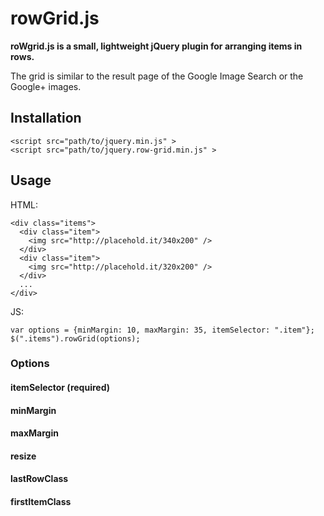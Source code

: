 # rowGrid.js
**roWgrid.js is a small, lightweight jQuery plugin for arranging items in rows.**

The grid is similar to the result page of the Google Image Search or the Google+ images.

## Installation
```
<script src="path/to/jquery.min.js" >
<script src="path/to/jquery.row-grid.min.js" >
```
## Usage
HTML:
```
<div class="items">
  <div class="item">
    <img src="http://placehold.it/340x200" />
  </div>
  <div class="item">
    <img src="http://placehold.it/320x200" />
  </div>
  ...
</div>
```
JS:
```
var options = {minMargin: 10, maxMargin: 35, itemSelector: ".item"};
$(".items").rowGrid(options);
```

### Options
#### itemSelector (required)
#### minMargin
#### maxMargin
#### resize
#### lastRowClass
#### firstItemClass
